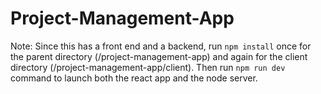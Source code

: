 # Project-Management-App

Note: Since this has a front end and a backend, run ``npm install`` once for the parent directory (/project-management-app) and again for the client directory (/project-management-app/client). Then run ``npm run dev`` command to launch both the react app and the node server.
